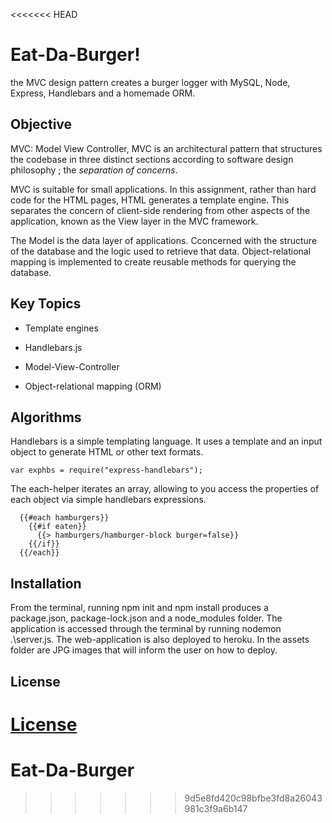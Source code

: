 <<<<<<< HEAD
# Eat-Da-Burger!

the MVC design pattern creates a burger logger with MySQL, Node, Express, Handlebars and a homemade ORM.

## Objective

MVC: Model View Controller, MVC is an architectural pattern that structures the codebase in three distinct sections according to software design philosophy ; the _separation of concerns_.  

MVC is suitable for small applications. In this assignment, rather than hard code for the HTML pages, HTML generates a template engine. This separates the concern of client-side rendering from other aspects of the application, known as the View layer in the MVC framework.

The Model is the data layer of applications. Cconcerned with the structure of the database and the logic used to retrieve that data. Object-relational mapping is implemented to create reusable methods for querying the database. 

## Key Topics

* Template engines

* Handlebars.js

* Model-View-Controller

* Object-relational mapping (ORM)   

## Algorithms

Handlebars is a simple templating language. It uses a template and an input object to generate HTML or other text formats.
```
var exphbs = require("express-handlebars");
```

The each-helper iterates an array, allowing to you access the properties of each object via simple handlebars expressions.
```
  {{#each hamburgers}}
    {{#if eaten}}
      {{> hamburgers/hamburger-block burger=false}}
    {{/if}}
  {{/each}}
```


## Installation

From the terminal, running npm init and npm install produces a package.json, package-lock.json and a node_modules folder. The application is accessed through the terminal by running nodemon .\server.js. The web-application is also deployed to heroku. In the assets folder are JPG images that will inform the user on how to deploy.

## License
[License](https://choosealicense.com/licenses/mit)
=======
# Eat-Da-Burger
>>>>>>> 9d5e8fd420c98bfbe3fd8a26043981c3f9a6b147

